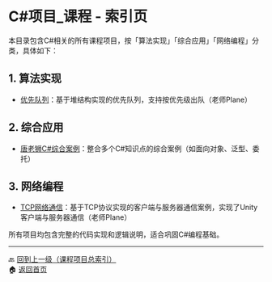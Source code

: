 # C#项目_课程 - 索引页

本目录包含C#相关的所有课程项目，按「算法实现」「综合应用」「网络编程」分类，具体如下：

## 1. 算法实现
- [优先队列](priority-queue.md)：基于堆结构实现的优先队列，支持按优先级出队（老师Plane）

## 2. 综合应用
- [唐老狮C#综合案例](tang-comprehensive.md)：整合多个C#知识点的综合案例（如面向对象、泛型、委托）

## 3. 网络编程
- [TCP网络通信](../unity/tcp-network.md)：基于TCP协议实现的客户端与服务器通信案例，实现了Unity客户端与服务器通信（老师Plane）

所有项目均包含完整的代码实现和逻辑说明，适合巩固C#编程基础。

---
🔙 [回到上一级（课程项目总索引）](../index.md)  
🏠 [返回首页](../../index.md)
